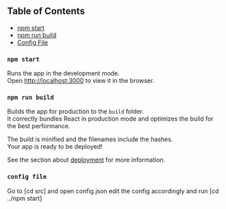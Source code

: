 

## Table of Contents


  - [npm start](#npm-start)
  - [npm run build](#npm-run-build)
  - [Config File](#config-file)


### `npm start`

Runs the app in the development mode.<br>
Open [http://localhost:3000](http://localhost:3000) to view it in the browser.





### `npm run build`

Builds the app for production to the `build` folder.<br>
It correctly bundles React in production mode and optimizes the build for the best performance.

The build is minified and the filenames include the hashes.<br>
Your app is ready to be deployed!

See the section about [deployment](#deployment) for more information.

### `config file`

Go to [cd src] and open config.json
edit the config accordingly and run [cd ../npm start]

